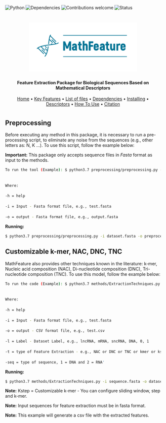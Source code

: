 ![Python](https://img.shields.io/badge/python-v3.7-blue)
![Dependencies](https://img.shields.io/badge/dependencies-up%20to%20date-brightgreen.svg)
![Contributions welcome](https://img.shields.io/badge/contributions-welcome-orange.svg)
![Status](https://img.shields.io/badge/status-up-brightgreen)

<h1 align="center">
  <img src="img/MathFeature.png" alt="MathFeature" width="350">
</h1>

<h4 align="center">Feature Extraction Package for Biological Sequences Based on Mathematical Descriptors</h4>

<p align="center">
  <a href="https://bonidia.github.io/MathFeature/">Home</a> •
  <a href="#authors">Key Features</a> •
  <a href="#list-of-files">List of files</a> •
  <a href="#dependencies">Dependencies</a> •
  <a href="#installing-dependencies-and-package">Installing</a> •
  <a href="#list-of-descriptors">Descriptors</a> •
  <a href="#how-to-use">How To Use</a> •
  <a href="#citation">Citation</a> 
</p>

<h1 align="center"></h1>

## Preprocessing

Before executing any method in this package, it is necessary to run a pre-processing script, to eliminate any noise from the sequences (e.g., other letters as: N, K ...). To use this script, follow the example below:

**Important:** This package only accepts sequence files in *Fasta* format as input to the methods.

```sh
To run the tool (Example): $ python3.7 preprocessing/preprocessing.py -i input -o output


Where:

-h = help

-i = Input - Fasta format file, e.g., test.fasta

-o = output - Fasta format file, e.g., output.fasta
```

**Running:**

```sh
$ python3.7 preprocessing/preprocessing.py -i dataset.fasta -o preprocessing.fasta 
```


## Customizable k-mer, NAC, DNC, TNC

MathFeature also provides other techniques known in the literature: k-mer, Nucleic acid composition (NAC), Di-nucleotide composition (DNC), Tri-nucleotide composition (TNC). To use this model, follow the example below:

```sh
To run the code (Example): $ python3.7 methods/ExtractionTechniques.py -i input -o output -l label -t technique -seq DNA/RNA


Where:

-h = help

-i = Input - Fasta format file, e.g., test.fasta

-o = output - CSV format file, e.g., test.csv

-l = Label - Dataset Label, e.g., lncRNA, mRNA, sncRNA, DNA, 0, 1

-t = type of Feature Extraction - e.g., NAC or DNC or TNC or kmer or kstep

-seq = type of sequence, 1 = DNA and 2 = RNA'
```

**Running:**

```sh
$ python3.7 methods/ExtractionTechniques.py -i sequence.fasta -o dataset.csv -l DNA -t NAC -seq 1
```

**Note:** Kstep =  Customizable k-mer - You can configure sliding window, step and k-mer.

**Note:** Input sequences for feature extraction must be in fasta format.

**Note:** This example will generate a csv file with the extracted features.
